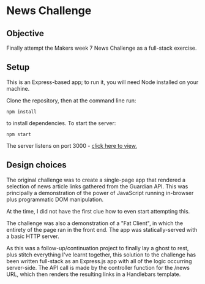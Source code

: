 # News Challenge

## Objective

Finally attempt the Makers week 7 News Challenge as a full-stack exercise.

## Setup

This is an Express-based app; to run it, you will need Node installed on your machine.

Clone the repository, then at the command line run:

`npm install`

to install dependencies. To start the server:

`npm start`

The server listens on port 3000 - [click here to view.](http://localhost:3000/)

## Design choices

The original challenge was to create a single-page app that rendered a selection of news article links gathered from the Guardian API. This was principally a demonstration of the power of JavaScript running in-browser plus programmatic DOM manipulation.

At the time, I did not have the first clue how to even start attempting this.

The challenge was also a demonstration of a "Fat Client", in which the entirety of the page ran in the front end. The app was statically-served with a basic HTTP server.

As this was a follow-up/continuation project to finally lay a ghost to rest, plus stitch everything I've learnt together, this solution to the challenge has been written full-stack as an Express.js app with all of the logic occurring server-side. The API call is made by the controller function for the /news URL, which then renders the resulting links in a Handlebars template.
